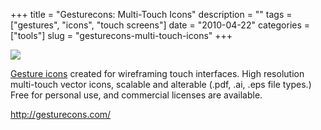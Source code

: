 +++
title = "Gesturecons: Multi-Touch Icons"
description = ""
tags = ["gestures", "icons", "touch screens"]
date = "2010-04-22"
categories = ["tools"]
slug = "gesturecons-multi-touch-icons"
+++


<div class="tool-screenshot mb1"><a href="http://gesturecons.com/"><img id="bluga-thumbnail-2784" class="bluga-thumbnail custom" src="/media/bluga/
wt5230ce2e20f33_custom.jpg"/></a></div><p><a href="http://gesturecons.com/">Gesture icons</a> created for wireframing touch interfaces. High resolution multi-touch vector icons, scalable and alterable (.pdf, .ai, .eps file types.) Free for personal use, and commercial licenses are available.</p>

  
<p><a href="http://gesturecons.com/">http://gesturecons.com/</a></p>
      
